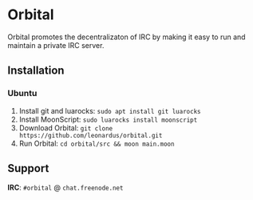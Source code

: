 # Orbital
Orbital promotes the decentralizaton of IRC by making it easy to run and maintain a private IRC server.

## Installation
### Ubuntu
1. Install git and luarocks: `sudo apt install git luarocks`
2. Install MoonScript: `sudo luarocks install moonscript`
3. Download Orbital: `git clone https://github.com/leonardus/orbital.git`
4. Run Orbital: `cd orbital/src && moon main.moon`

## Support
**IRC**: `#orbital` @ `chat.freenode.net`
